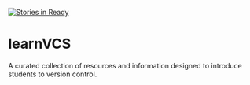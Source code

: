 [![Stories in Ready](https://badge.waffle.io/gitrit/learn-flow.png?label=ready&title=Ready)](https://waffle.io/gitrit/learn-flow)
# learnVCS
A curated collection of resources and information designed to introduce students to version control.

